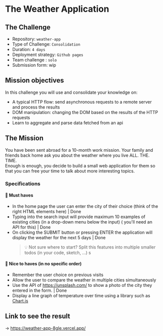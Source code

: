 # The Weather Application

## The Challenge 
- Repository: `weather-app`
- Type of Challenge: `Consolidation`
- Duration: `4 days`
- Deployment strategy: `Github pages`
- Team challenge : `solo`
- Submission form: wip

## Mission objectives

In this challenge you will use and consolidate your knowledge on:

- A typical HTTP flow: send asynchronous requests to a remote server and process the results
- DOM manipulation: changing the DOM based on the results of the HTTP requests
- Learn to aggregate and parse data fetched from an api

## The Mission

You have been sent abroad for a 10-month work mission. Your family and friends back home ask you about the weather where you live ALL. THE. TIME.  
Enough is enough, you decide to build a small web application for them so that you can free your time to talk about more interesting topics.

### Specifications

#### 🌱 Must haves

- In the home page the user can enter the city of their choice (think of the right HTML elements here) | Done
- Typing into the search input will provide maximum 10 examples of existing cities (in a drop-down menu below the input) ( you'll need an API for this) | Done
- On clicking the SUBMIT button or pressing ENTER the application will display the weather for the next 5 days | Done
  > 💡 Not sure where to start? Split this features into multiple smaller todos (in your code, sketch, ...)
  > s

#### 🌼 Nice to haves (in no specific order)

- Remember the user choice on previous visits
- Allow the user to compare the weather in multiple cities simultaneously
- Use the API of https://unsplash.com/ to show a photo of the city they entered in the form. | Done
- Display a line graph of temperature over time using a library such as [Chart.js](https://www.chartjs.org)

## Link to see the result 
-> https://weather-app-8gle.vercel.app/


